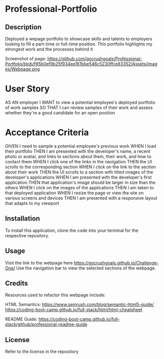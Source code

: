 # Professional-Portfolio

## Description

Deployed a wepage portfolio to showcase skills and talents to employers looking to fill a part-time or full-time position. This portfolio highlights my strongest work and the processes behind it

Screenshot of page: https://github.com/gocrushgoals/Professional-Portfolio/blob/f95b0ef9b25f934ee161bbe546c5230ffce83352/Assets/images/Webpage.png 

# User Story

AS AN employer
I WANT to view a potential employee's deployed portfolio of work samples
SO THAT I can review samples of their work and assess whether they're a good candidate for an open position


# Acceptance Criteria

GIVEN I need to sample a potential employee's previous work
WHEN I load their portfolio
THEN I am presented with the developer's name, a recent photo or avatar, and links to sections about them, their work, and how to contact them
WHEN I click one of the links in the navigation
THEN the UI scrolls to the corresponding section
WHEN I click on the link to the section about their work
THEN the UI scrolls to a section with titled images of the developer's applications
WHEN I am presented with the developer's first application
THEN that application's image should be larger in size than the others
WHEN I click on the images of the applications
THEN I am taken to that deployed application
WHEN I resize the page or view the site on various screens and devices
THEN I am presented with a responsive layout that adapts to my viewport


## Installation
 To install this application, clone the code into your terminal for the respective repository.

## Usage
Visit the link to the webpage here https://gocrushgoals.github.io/Challenge-One/
Use the navigation bar to view the selected sections of the webpage.

## Credits

Resources used to refactor this webpage include: 

HTML Semantics: 
https://www.semrush.com/blog/semantic-html5-guide/
https://coding-boot-camp.github.io/full-stack/html/html-cheatsheet

README Guide: 
https://coding-boot-camp.github.io/full-stack/github/professional-readme-guide


## License

Refer to the license in the repository



